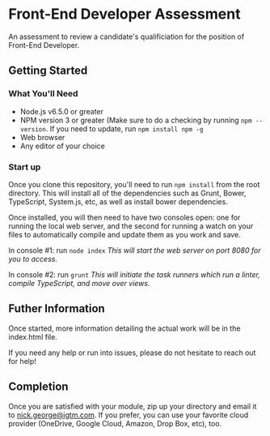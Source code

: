 # Front-End Developer Assessment
An assessment to review a candidate's qualificiation for the position of Front-End Developer.

## Getting Started

### What You'll Need
* Node.js v6.5.0 or greater
* NPM version 3 or greater (Make sure to do a checking by running `npm --version`. If you need to update, run `npm install npm -g`
* Web browser
* Any editor of your choice

### Start up
Once you clone this repository, you'll need to run `npm install` from the root directory. This will install all of the dependencies such as Grunt, Bower, TypeScript, System.js, etc, as well as install bower dependencies.

Once installed, you will then need to have two consoles open: one for running the local web server, and the second for running a watch on your files to automatically compile and update them as you work and save.

In console #1: run `node index`
_This will start the web server on port 8080 for you to access._

In console #2: run `grunt`
_This will initiate the task runners which run a linter, compile TypeScript, and move over views._

## Futher Information
Once started, more information detailing the actual work will be in the index.html file.

If you need any help or run into issues, please do not hesitate to reach out for help!

## Completion
Once you are satisfied with your module, zip up your directory and email it to nick.george@igtm.com. If you prefer, you can use your favorite cloud provider (OneDrive, Google Cloud, Amazon, Drop Box, etc), too.
